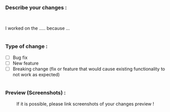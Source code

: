 <!---- This is the PR Template !-->

<!-- Make sure to follow each step so that your PR is explained and easy to read !-->

<!-- It may take from your time, but think that collaborators and contributors will get your changes in a good way !-->

### Describe your changes :

<br/>

<!-- Explain what you have done !-->

<!-- Be sure to tag your assigned issue !-->

I worked on the ..... because ...





#

### Type of change :

<!-- You should choice 1 option -->

<!-- add an x in [ ] if true !-->

<!-- Delete options that aren't revelant!-->


- [ ] Bug fix
- [ ] New feature
- [ ] Breaking change (fix or feature that would cause existing functionality to not work as expected)

#

### Preview (Screenshots) :

<!-- While providing screenshots, delete the text below !-->

<!-- try as much as possible to explain each change in each screenshot !-->

<!-- Don't forget to delete the p element while providing screeshots !-->

<p align="center">If it is possible, please link screenshots of your changes preview !
</p>

<!-- Check your work !-->

<!-- If you have access, please choose the right review label ("Review: Needs 1" OR "Review: Needs 2")!-->

<!-- add an x in [] if done !-->

<!-- don't mark items that you didn't do !-->
